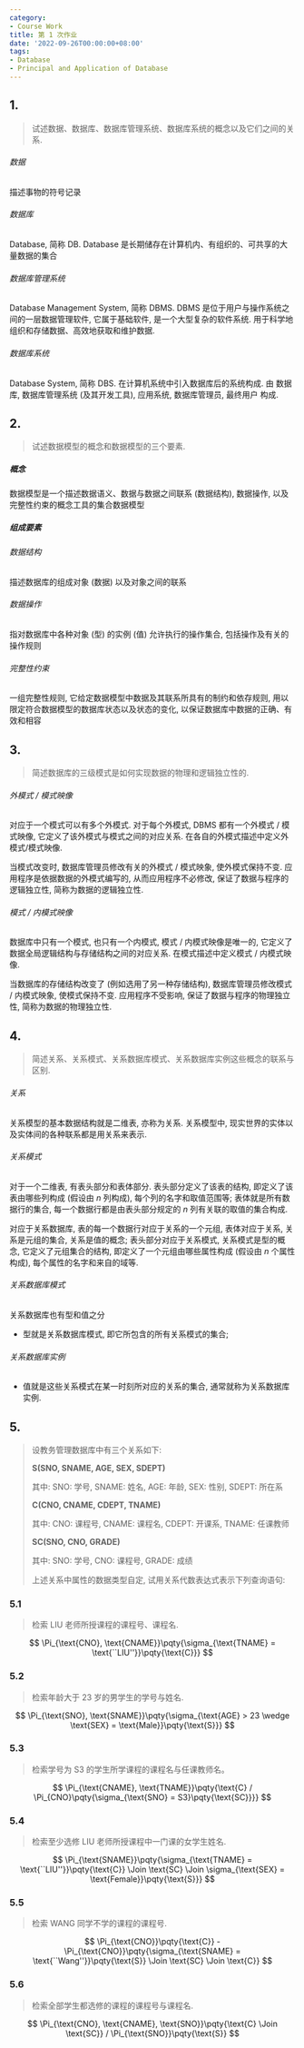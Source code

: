 ```yaml
---
category:
- Course Work
title: 第 1 次作业
date: '2022-09-26T00:00:00+08:00'
tags:
- Database
- Principal and Application of Database
---
```


## 1.

> 试述数据、数据库、数据库管理系统、数据库系统的概念以及它们之间的关系.

###### 数据

描述事物的符号记录

###### 数据库

Database, 简称 DB. Database 是长期储存在计算机内、有组织的、可共享的大量数据的集合

###### 数据库管理系统

Database Management System, 简称 DBMS. DBMS 是位于用户与操作系统之间的一层数据管理软件, 它属于基础软件, 是一个大型复杂的软件系统. 用于科学地组织和存储数据、高效地获取和维护数据.

###### 数据库系统

Database System, 简称 DBS. 在计算机系统中引入数据库后的系统构成. 由 数据库, 数据库管理系统 (及其开发工具), 应用系统, 数据库管理员, 最终用户 构成.

## 2.

> 试述数据模型的概念和数据模型的三个要素.

##### 概念

数据模型是一个描述数据语义、数据与数据之间联系 (数据结构), 数据操作, 以及完整性约束的概念工具的集合数据模型

##### 组成要素

###### 数据结构

描述数据库的组成对象 (数据) 以及对象之间的联系

###### 数据操作

指对数据库中各种对象 (型) 的实例 (值) 允许执行的操作集合, 包括操作及有关的操作规则

###### 完整性约束

一组完整性规则, 它给定数据模型中数据及其联系所具有的制约和依存规则, 用以限定符合数据模型的数据库状态以及状态的变化, 以保证数据库中数据的正确、有效和相容

## 3.

> 简述数据库的三级模式是如何实现数据的物理和逻辑独立性的.

###### 外模式 / 模式映像

对应于一个模式可以有多个外模式. 对于每个外模式, DBMS 都有一个外模式 / 模式映像, 它定义了该外模式与模式之间的对应关系. 在各自的外模式描述中定义外模式/模式映像.

当模式改变时, 数据库管理员修改有关的外模式 / 模式映象, 使外模式保持不变. 应用程序是依据数据的外模式编写的, 从而应用程序不必修改, 保证了数据与程序的逻辑独立性, 简称为数据的逻辑独立性.

###### 模式 / 内模式映像

数据库中只有一个模式, 也只有一个内模式, 模式 / 内模式映像是唯一的, 它定义了数据全局逻辑结构与存储结构之间的对应关系. 在模式描述中定义模式 / 内模式映像.

当数据库的存储结构改变了 (例如选用了另一种存储结构), 数据库管理员修改模式 / 内模式映象, 使模式保持不变. 应用程序不受影响, 保证了数据与程序的物理独立性, 简称为数据的物理独立性.

## 4.

> 简述关系、关系模式、关系数据库模式、关系数据库实例这些概念的联系与区别.

###### 关系

关系模型的基本数据结构就是二维表, 亦称为关系. 关系模型中, 现实世界的实体以及实体间的各种联系都是用关系来表示.

###### 关系模式

对于一个二维表, 有表头部分和表体部分. 表头部分定义了该表的结构, 即定义了该表由哪些列构成 (假设由 $n$ 列构成), 每个列的名字和取值范围等; 表体就是所有数据行的集合, 每一个数据行都是由表头部分规定的 $n$ 列有关联的取值的集合构成.

对应于关系数据库, 表的每一个数据行对应于关系的一个元组, 表体对应于关系, 关系是元组的集合, 关系是值的概念; 表头部分对应于关系模式, 关系模式是型的概念, 它定义了元组集合的结构, 即定义了一个元组由哪些属性构成 (假设由 $n$ 个属性构成), 每个属性的名字和来自的域等.

###### 关系数据库模式

关系数据库也有型和值之分

- 型就是关系数据库模式, 即它所包含的所有关系模式的集合;

###### 关系数据库实例

- 值就是这些关系模式在某一时刻所对应的关系的集合, 通常就称为关系数据库实例.

## 5.

> 设教务管理数据库中有三个关系如下:
>
> **S(SNO, SNAME, AGE, SEX, SDEPT)**
>
> 其中: SNO: 学号, SNAME: 姓名, AGE: 年龄, SEX: 性别, SDEPT: 所在系
>
> **C(CNO, CNAME, CDEPT, TNAME)**
>
> 其中: CNO: 课程号, CNAME: 课程名, CDEPT: 开课系, TNAME: 任课教师
>
> **SC(SNO, CNO, GRADE)**
>
> 其中: SNO: 学号, CNO: 课程号, GRADE: 成绩
>
> 上述关系中属性的数据类型自定, 试用关系代数表达式表示下列查询语句:

### 5.1

> 检索 LIU 老师所授课程的课程号、课程名.

$$
\Pi_{\text{CNO}, \text{CNAME}}\pqty{\sigma_{\text{TNAME} = \text{``LIU''}}\pqty{\text{C}}}
$$

### 5.2

> 检索年龄大于 23 岁的男学生的学号与姓名.

$$
\Pi_{\text{SNO}, \text{SNAME}}\pqty{\sigma_{\text{AGE} > 23 \wedge \text{SEX} = \text{Male}}\pqty{\text{S}}}
$$

### 5.3

> 检索学号为 S3 的学生所学课程的课程名与任课教师名。

$$
\Pi_{\text{CNAME}, \text{TNAME}}\pqty{\text{C} / \Pi_{CNO}\pqty{\sigma_{\text{SNO} = S3}\pqty{\text{SC}}}}
$$

### 5.4

> 检索至少选修 LIU 老师所授课程中一门课的女学生姓名.

$$
\Pi_{\text{SNAME}}\pqty{\sigma_{\text{TNAME} = \text{``LIU''}}\pqty{\text{C}} \Join \text{SC} \Join \sigma_{\text{SEX} = \text{Female}}\pqty{\text{S}}}
$$

### 5.5

> 检索 WANG 同学不学的课程的课程号.

$$
\Pi_{\text{CNO}}\pqty{\text{C}} - \Pi_{\text{CNO}}\pqty{\sigma_{\text{SNAME} = \text{``Wang''}}\pqty{\text{S}} \Join \text{SC} \Join \text{C}}
$$

### 5.6

> 检索全部学生都选修的课程的课程号与课程名.

$$
\Pi_{\text{CNO}, \text{CNAME}, \text{SNO}}\pqty{\text{C} \Join \text{SC}} / \Pi_{\text{SNO}}\pqty{\text{S}}
$$
